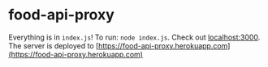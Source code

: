 # food-api-proxy

Everything is in `index.js`! To run: `node index.js`. Check out [localhost:3000](http://localhost:3000). The server is deployed to [https://food-api-proxy.herokuapp.com](https://food-api-proxy.herokuapp.com)
